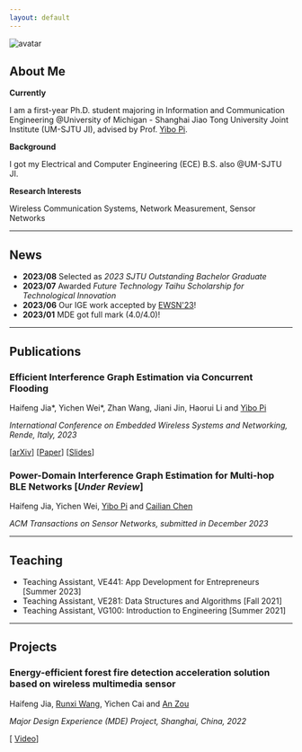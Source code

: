 ```yaml
---
layout: default
---
```


![avatar](assets/img/20230123.jpg)

## About Me

**Currently** <iconify-icon icon="simple-icons:now" style="color: #7b5443;" width="24" height="24"></iconify-icon>
 
I am a first-year Ph.D. student majoring in Information and Communication Engineering @University of Michigan - Shanghai Jiao Tong University Joint Institute (UM-SJTU JI), advised by Prof. <a href="https://yibopi.github.io/">Yibo Pi</a>. 

**Background** <iconify-icon icon="icon-park-solid:bachelor-cap-one" width="24" height="24"></iconify-icon> 
 
I got my Electrical and Computer Engineering (ECE) B.S. also @UM-SJTU JI. 

**Research Interests** <iconify-icon icon="streamline:cellular-network-5g-solid" style="color: #fd0100;" width="24" height="24"></iconify-icon> <iconify-icon icon="streamline:cellular-network-lte-solid" style="color: #199144;" width="24" height="24"></iconify-icon> <iconify-icon icon="bi:bluetooth" style="color: #017ff5;" width="24" height="24"></iconify-icon>

Wireless Communication Systems, Network Measurement, Sensor Networks

***

## News

- **2023/08** Selected as *2023 SJTU Outstanding Bachelor Graduate*
- **2023/07** Awarded *Future Technology Taihu Scholarship for Technological Innovation*
- **2023/06** Our IGE work accepted by [EWSN'23](https://events.dimes.unical.it/ewsn2023/)!
- **2023/01** MDE got full mark (4.0/4.0)!

***

## Publications

### Efficient Interference Graph Estimation via Concurrent Flooding

Haifeng Jia\*, Yichen Wei\*, Zhan Wang, Jiani Jin, Haorui Li and [Yibo Pi](https://yibopi.github.io/)

*International Conference on Embedded Wireless Systems and Networking, Rende, Italy, 2023*

\[<iconify-icon icon="academicons:arxiv" style="color: #9d242d;" width="24" height="24"></iconify-icon>[arXiv](https://arxiv.org/abs/2312.16807)\]
\[<iconify-icon icon="raphael:paper" style="color: green;" width="24" height="24"></iconify-icon>[Paper](./assets/pdf/EWSN_23_camera_ready.pdf)\]
\[<iconify-icon icon="carbon:demo" style="color: #d88d54;" width="24" height="24"></iconify-icon>[Slides](./assets/pdf/ewsn_haifeng_static.pdf)\]

### Power-Domain Interference Graph Estimation for Multi-hop BLE Networks [*Under Review*]

Haifeng Jia, Yichen Wei, [Yibo Pi](https://yibopi.github.io/) and [Cailian Chen](https://english.seiee.sjtu.edu.cn/english/detail/386_581.htm)

*ACM Transactions on Sensor Networks, submitted in December 2023*


***

## Teaching

- Teaching Assistant, VE441: App Development for Entrepreneurs [Summer 2023]
- Teaching Assistant, VE281: Data Structures and Algorithms [Fall 2021]
- Teaching Assistant, VG100: Introduction to Engineering [Summer 2021]


***

## Projects

### Energy-efficient forest fire detection acceleration solution based on wireless multimedia sensor 

Haifeng Jia, [Runxi Wang](https://misaki-rx.github.io/), Yichen Cai and [An Zou](https://sites.ji.sjtu.edu.cn/zouan/)

*Major Design Experience (MDE) Project, Shanghai, China, 2022*

\[<iconify-icon icon="icon-park-outline:video" style="color: #ab97e0;" width="24" height="24"></iconify-icon> [Video](https://drive.google.com/file/d/1if4rOR7iOwFTxU3L_Zbg1LV7aQ8YHrr8/view?usp=share_link)\]
